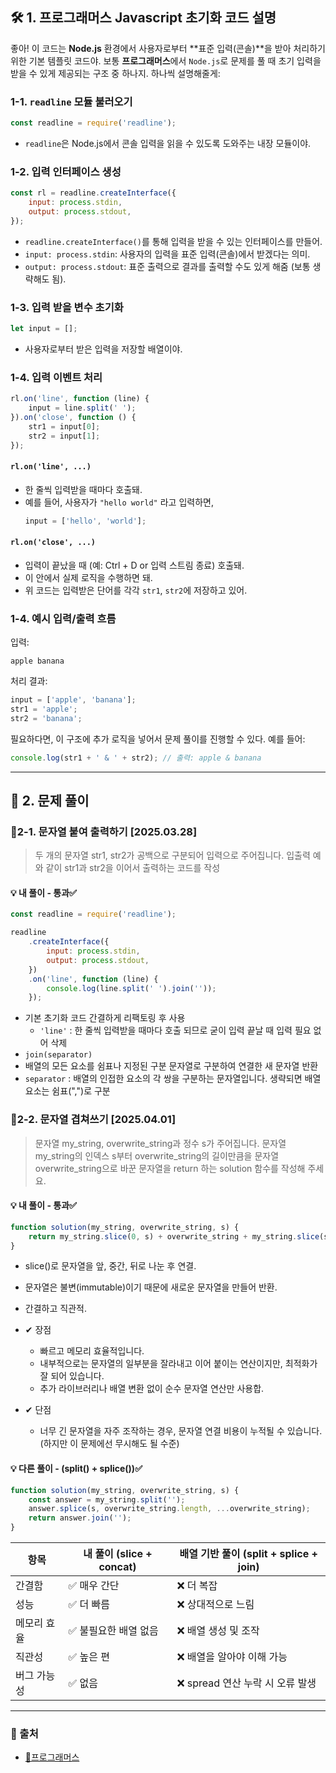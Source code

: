 ## 🛠️ 1. 프로그래머스 Javascript 초기화 코드 설명

좋아! 이 코드는 **Node.js** 환경에서 사용자로부터 **표준 입력(콘솔)**을 받아 처리하기 위한 기본 템플릿 코드야. 보통 **프로그래머스**에서 `Node.js`로 문제를 풀 때 초기 입력을 받을 수 있게 제공되는 구조 중 하나지. 하나씩 설명해줄게:

### 1-1. `readline` 모듈 불러오기

```javascript
const readline = require('readline');
```

- `readline`은 Node.js에서 콘솔 입력을 읽을 수 있도록 도와주는 내장 모듈이야.

### 1-2. 입력 인터페이스 생성

```javascript
const rl = readline.createInterface({
	input: process.stdin,
	output: process.stdout,
});
```

- `readline.createInterface()`를 통해 입력을 받을 수 있는 인터페이스를 만들어.
- `input: process.stdin`: 사용자의 입력을 표준 입력(콘솔)에서 받겠다는 의미.
- `output: process.stdout`: 표준 출력으로 결과를 출력할 수도 있게 해줌 (보통 생략해도 됨).

### 1-3. 입력 받을 변수 초기화

```javascript
let input = [];
```

- 사용자로부터 받은 입력을 저장할 배열이야.

### 1-4. 입력 이벤트 처리

```javascript
rl.on('line', function (line) {
	input = line.split(' ');
}).on('close', function () {
	str1 = input[0];
	str2 = input[1];
});
```

#### `rl.on('line', ...)`

- 한 줄씩 입력받을 때마다 호출돼.
- 예를 들어, 사용자가 `"hello world"` 라고 입력하면,
  ```javascript
  input = ['hello', 'world'];
  ```

#### `rl.on('close', ...)`

- 입력이 끝났을 때 (예: Ctrl + D or 입력 스트림 종료) 호출돼.
- 이 안에서 실제 로직을 수행하면 돼.
- 위 코드는 입력받은 단어를 각각 `str1`, `str2`에 저장하고 있어.

### 1-4. 예시 입력/출력 흐름

입력:

```
apple banana
```

처리 결과:

```javascript
input = ['apple', 'banana'];
str1 = 'apple';
str2 = 'banana';
```

필요하다면, 이 구조에 추가 로직을 넣어서 문제 풀이를 진행할 수 있다. 예를 들어:

```javascript
console.log(str1 + ' & ' + str2); // 출력: apple & banana
```

---

## 🤔 2. 문제 풀이

### 💬2-1. 문자열 붙여 출력하기 [2025.03.28]

> 두 개의 문자열 str1, str2가 공백으로 구분되어 입력으로 주어집니다.
> 입출력 예와 같이 str1과 str2을 이어서 출력하는 코드를 작성

#### 💡 내 풀이 - 통과✅

```javascript
const readline = require('readline');

readline
	.createInterface({
		input: process.stdin,
		output: process.stdout,
	})
	.on('line', function (line) {
		console.log(line.split(' ').join(''));
	});
```

- 기본 초기화 코드 간결하게 리팩토링 후 사용
  - `'line'` : 한 줄씩 입력받을 때마다 호출 되므로 굳이 입력 끝날 때 입력 필요 없어 삭제
- `join(separator)`
- 배열의 모든 요소를 쉼표나 지정된 구분 문자열로 구분하여 연결한 새 문자열 반환
- `separator` : 배열의 인접한 요소의 각 쌍을 구분하는 문자열입니다. 생략되면 배열 요소는 쉼표(",")로 구분

### 💬2-2. 문자열 겹쳐쓰기 [2025.04.01]

> 문자열 my_string, overwrite_string과 정수 s가 주어집니다. 문자열 my_string의 인덱스 s부터 overwrite_string의 길이만큼을 문자열 overwrite_string으로 바꾼 문자열을 return 하는 solution 함수를 작성해 주세요.

#### 💡 내 풀이 - 통과✅

```javascript
function solution(my_string, overwrite_string, s) {
	return my_string.slice(0, s) + overwrite_string + my_string.slice(s + overwrite_string.length);
}
```

- slice()로 문자열을 앞, 중간, 뒤로 나눈 후 연결.
- 문자열은 불변(immutable)이기 때문에 새로운 문자열을 만들어 반환.
- 간결하고 직관적.

- ✔ 장점

  - 빠르고 메모리 효율적입니다.
  - 내부적으로는 문자열의 일부분을 잘라내고 이어 붙이는 연산이지만, 최적화가 잘 되어 있습니다.
  - 추가 라이브러리나 배열 변환 없이 순수 문자열 연산만 사용합.

- ✔ 단점
  - 너무 긴 문자열을 자주 조작하는 경우, 문자열 연결 비용이 누적될 수 있습니다. (하지만 이 문제에선 무시해도 될 수준)

#### 💡 다른 풀이 - (split() + splice())✅

```javascript
function solution(my_string, overwrite_string, s) {
	const answer = my_string.split('');
	answer.splice(s, overwrite_string.length, ...overwrite_string);
	return answer.join('');
}
```

| 항목        | 내 풀이 (slice + concat) | 배열 기반 풀이 (split + splice + join) |
| ----------- | ------------------------ | -------------------------------------- |
| 간결함      | ✅ 매우 간단             | ❌ 더 복잡                             |
| 성능        | ✅ 더 빠름               | ❌ 상대적으로 느림                     |
| 메모리 효율 | ✅ 불필요한 배열 없음    | ❌ 배열 생성 및 조작                   |
| 직관성      | ✅ 높은 편               | ❌ 배열을 알아야 이해 가능             |
| 버그 가능성 | ✅ 없음                  | ❌ spread 연산 누락 시 오류 발생       |

---

### 🥸 출처

- [🫨프로그래머스](https://programmers.co.kr/)
